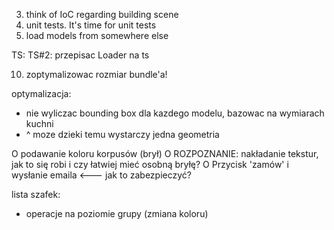 3. think of IoC regarding building scene
8. unit tests. It's time for unit tests
9. load models from somewhere else

TS:
 TS#2: przepisac Loader na ts

10. zoptymalizowac rozmiar bundle'a!

optymalizacja:
   + nie wyliczac bounding box dla kazdego modelu, bazowac na wymiarach kuchni
   + ^ moze dzieki temu wystarczy jedna geometria

O podawanie koloru korpusów (brył)
O ROZPOZNANIE: nakładanie tekstur, jak to się robi i czy łatwiej mieć osobną bryłę?
O Przycisk 'zamów' i wysłanie emaila <--- jak to zabezpieczyć?

lista szafek:
- operacje na poziomie grupy (zmiana koloru)